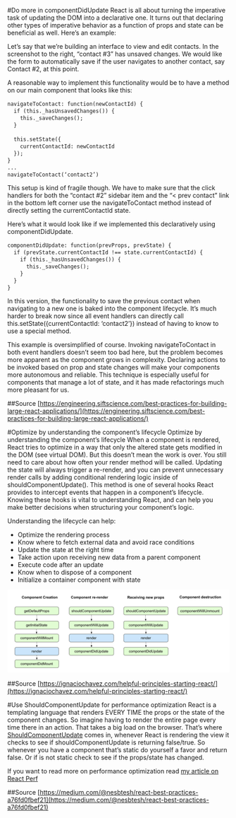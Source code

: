 #Do more in componentDidUpdate
React is all about turning the imperative task of updating the DOM into a declarative one. It turns out that declaring other types of imperative behavior as a function of props and state can be beneficial as well. Here’s an example:

Let’s say that we’re building an interface to view and edit contacts. In the screenshot to the right, “contact #3” has unsaved changes. We would like the form to automatically save if the user navigates to another contact, say Contact #2, at this point.

A reasonable way to implement this functionality would be to have a method on our main component that looks like this:
```
navigateToContact: function(newContactId) {
  if (this._hasUnsavedChanges()) {
    this._saveChanges();
  }
  
  this.setState({
    currentContactId: newContactId
  });
}
...
navigateToContact(‘contact2’)
```

This setup is kind of fragile though. We have to make sure that the click handlers for both the “contact #2” sidebar item and the “< prev contact” link in the bottom left corner use the navigateToContact method instead of directly setting the currentContactId state.

Here’s what it would look like if we implemented this declaratively using componentDidUpdate.
```
componentDidUpdate: function(prevProps, prevState) {
  if (prevState.currentContactId !== state.currentContactId) {
    if (this._hasUnsavedChanges()) {
      this._saveChanges();
    }
  }
}
```

In this version, the functionality to save the previous contact when navigating to a new one is baked into the component lifecycle. It’s much harder to break now since all event handlers can directly call this.setState({currentContactId: ‘contact2’}) instead of having to know to use a special method.

This example is oversimplified of course. Invoking navigateToContact in both event handlers doesn’t seem too bad here, but the problem becomes more apparent as the component grows in complexity. Declaring actions to be invoked based on prop and state changes will make your components more autonomous and reliable. This technique is especially useful for components that manage a lot of state, and it has made refactorings much more pleasant for us.

##Source
[https://engineering.siftscience.com/best-practices-for-building-large-react-applications/](https://engineering.siftscience.com/best-practices-for-building-large-react-applications/)

#Optimize by understanding the component’s lifecycle
Optimize by understanding the component’s lifecycle
When a component is rendered, React tries to optimize in a way that only the altered state gets modified in the DOM (see virtual DOM). But this doesn’t mean the work is over. You still need to care about how often your render method will be called. Updating the state will always trigger a re-render, and you can prevent unnecessary render calls by adding conditional rendering logic inside of shouldComponentUpdate(). This method is one of several hooks React provides to intercept events that happen in a component’s lifecycle. Knowing these hooks is vital to understanding React, and can help you make better decisions when structuring your component’s logic.

Understanding the lifecycle can help:
* Optimize the rendering process
* Know where to fetch external data and avoid race conditions
* Update the state at the right time
* Take action upon receiving new data from a parent component
* Execute code after an update
* Know when to dispose of a component
* Initialize a container component with state

![Component Lifecycle](/../images/component-lifecycle.png)

##Source
[https://ignaciochavez.com/helpful-principles-starting-react/](https://ignaciochavez.com/helpful-principles-starting-react/)

#Use ShouldComponentUpdate for performance optimization
React is a templating language that renders EVERY TIME the props or the state of the component changes. So imagine having to render the entire page every time there in an action. That takes a big load on the browser. That’s where [ShouldComponentUpdate](https://reactjs.org/docs/react-component.html#updating-shouldcomponentupdate) comes in, whenever React is rendering the view it checks to see if shouldComponentUpdate is returning false/true. So whenever you have a component that’s static do yourself a favor and return false. Or if is not static check to see if the props/state has changed.

If you want to read more on performance optimization read [my article on React Perf](https://medium.com/@nesbtesh/react-performance-optimization-28ec5b61fff3)

##Source
[https://medium.com/@nesbtesh/react-best-practices-a76fd0fbef21](https://medium.com/@nesbtesh/react-best-practices-a76fd0fbef21)